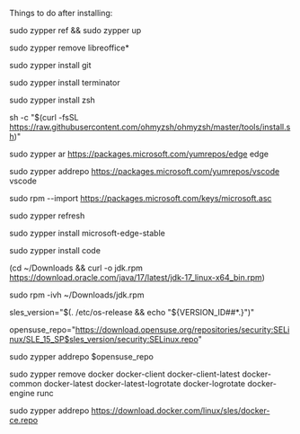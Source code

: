 Things to do after installing:

sudo zypper ref && sudo zypper up

sudo zypper remove libreoffice*

sudo zypper install git

sudo zypper install terminator

sudo zypper install zsh

sh -c "$(curl -fsSL https://raw.githubusercontent.com/ohmyzsh/ohmyzsh/master/tools/install.sh)"

sudo zypper ar https://packages.microsoft.com/yumrepos/edge edge

sudo zypper addrepo https://packages.microsoft.com/yumrepos/vscode vscode

sudo rpm --import https://packages.microsoft.com/keys/microsoft.asc

sudo zypper refresh

sudo zypper install microsoft-edge-stable

sudo zypper install code

(cd ~/Downloads && curl -o jdk.rpm https://download.oracle.com/java/17/latest/jdk-17_linux-x64_bin.rpm)

sudo rpm -ivh ~/Downloads/jdk.rpm

sles_version="$(. /etc/os-release && echo "${VERSION_ID##*.}")"

opensuse_repo="https://download.opensuse.org/repositories/security:SELinux/SLE_15_SP$sles_version/security:SELinux.repo"

sudo zypper addrepo $opensuse_repo

sudo zypper remove docker docker-client docker-client-latest docker-common docker-latest docker-latest-logrotate docker-logrotate docker-engine runc

sudo zypper addrepo https://download.docker.com/linux/sles/docker-ce.repo

